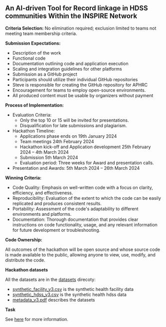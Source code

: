 ## An AI-driven Tool for Record linkage in HDSS communities Within the INSPIRE Network

**Criteria Selection:** No elimination required; exclusion limited to teams not meeting team membership criteria.

**Submission Expectations:**

- Description of the work
- Functional code
- Documentation outlining code and application execution
- Scaling and integration guidelines for other platforms
- Submission as a GitHub project
- Participants should utilize their individual GitHub repositories
- Steve is responsible for creating the GitHub repository for APHRC
- Encouragement for teams to employ open-source environments.
- All produced content must be usable by organizers without payment

**Process of Implementation:**

- Evaluation Criteria:
	- Only the top 10 or 15 will be invited for presentations.
	- Disqualification for late submissions and plagiarism.
- Hackathon Timeline:
	 - Applications phase ends on 19th January 2024
	 - Team meetings 24th February 2024
	 - Hackathon kick-off and Application development 25th February 2024 – 4th March 2024
	 - Submission 5th March 2024
	 - Evaluation period: Three weeks for Award and presentation calls.
- Presentation and Awards: 5th March 2024 – 26th March 2024

**Winning Criteria:**

- Code Quality: Emphasis on well-written code with a focus on clarity, efficiency, and effectiveness.
- Reproducibility: Evaluation of the extent to which the code can be easily replicated and produces consistent results.
- Portability: Assessment of the code's adaptability to different environments and platforms.
- Documentation: Thorough documentation that provides clear instructions on code functionality, usage, and any relevant information for future development or troubleshooting.

**Code Ownership:**

All outcomes of the hackathon will be open source and whose source code is made available to the public, allowing anyone to view, use, modify, and distribute the code.

**Hackathon datasets**

All the datasets are in the [datasets](./datasets) direcoty:

- [synthetic_facility_v3.csv](./datasets/synthetic_facility_v3.csv) is the synthetic health facility data
- [synthetic_hdss_v3.csv](./datasets/synthetic_hdss_v3.csv) is the synthetic health hdss data
- [metadata_v3.pdf](./datasets/metadata_v3.pdf) describes the datasets

**Task**

See [here](https://aphrc.org/event/an-ai-driven-tool-for-record-linkage-in-hdss-communities-within-the-inspire-network/) for more information.
